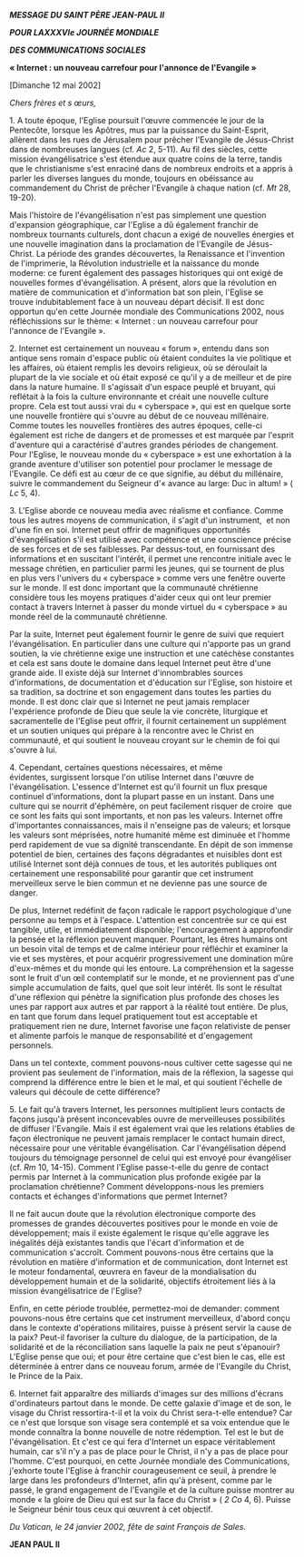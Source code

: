 ***MESSAGE DU SAINT PÈRE JEAN-PAUL II***

***POUR LA******XXXVIe JOURNÉE MONDIALE***

***DES COMMUNICATIONS SOCIALES***

**« Internet : un nouveau carrefour pour l'annonce de l'Evangile »**

\[Dimanche 12 mai 2002\]

*Chers frères et s* *œurs,*

1\. A toute époque, l'Eglise poursuit l'œuvre commencée le jour de la Pentecôte, lorsque les Apôtres, mus par la puissance du Saint-Esprit, allèrent dans les rues de Jérusalem pour prêcher l'Evangile de Jésus-Christ dans de nombreuses langues (cf. *Ac* 2, 5-11). Au fil des siècles, cette mission évangélisatrice s'est étendue aux quatre coins de la terre, tandis que le christianisme s'est enraciné dans de nombreux endroits et a appris à parler les diverses langues du monde, toujours en obéissance au commandement du Christ de prêcher l'Evangile à chaque nation (cf. *Mt* 28, 19-20).

Mais l'histoire de l'évangélisation n'est pas simplement une question d'expansion géographique, car l'Eglise a dû également franchir de nombreux tournants culturels, dont chacun a exigé de nouvelles énergies et une nouvelle imagination dans la proclamation de l'Evangile de Jésus-Christ. La période des grandes découvertes, la Renaissance et l'invention de l'imprimerie, la Révolution industrielle et la naissance du monde moderne: ce furent également des passages historiques qui ont exigé de nouvelles formes d'évangélisation. A présent, alors que la révolution en matière de communication et d'information bat son plein, l'Eglise se trouve indubitablement face à un nouveau départ décisif. Il est donc opportun qu'en cette Journée mondiale des Communications 2002, nous réfléchissions sur le thème: « Internet : un nouveau carrefour pour l'annonce de l'Evangile ».

2\. Internet est certainement un nouveau « forum », entendu dans son antique sens romain d'espace public où étaient conduites la vie politique et les affaires, où étaient remplis les devoirs religieux, où se déroulait la plupart de la vie sociale et où était exposé ce qu'il y a de meilleur et de pire dans la nature humaine. Il s'agissait d'un espace peuplé et bruyant, qui reflétait à la fois la culture environnante et créait une nouvelle culture propre. Cela est tout aussi vrai du « cyberspace », qui est en quelque sorte une nouvelle frontière qui s'ouvre au début de ce nouveau millénaire. Comme toutes les nouvelles frontières des autres époques, celle-ci également est riche de dangers et de promesses et est marquée par l'esprit d'aventure qui a caractérisé d'autres grandes périodes de changement. Pour l'Eglise, le nouveau monde du « cyberspace » est une exhortation à la grande aventure d'utiliser son potentiel pour proclamer le message de l'Evangile. Ce défi est au cœur de ce que signifie, au début du millénaire, suivre le commandement du Seigneur d'« avance au large: Duc in altum! » ( *Lc* 5, 4).

3\. L'Eglise aborde ce nouveau media avec réalisme et confiance. Comme tous les autres moyens de communication, il s'agit d'un instrument,  et non d'une fin en soi. Internet peut offrir de magnifiques opportunités d'évangélisation s'il est utilisé avec compétence et une conscience précise de ses forces et de ses faiblesses. Par dessus-tout, en fournissant des informations et en suscitant l'intérêt, il permet une rencontre initiale avec le message chrétien, en particulier parmi les jeunes, qui se tournent de plus en plus vers l'univers du « cyberspace » comme vers une fenêtre ouverte sur le monde. Il est donc important que la communauté chrétienne considère tous les moyens pratiques d'aider ceux qui ont leur premier contact à travers Internet à passer du monde virtuel du « cyberspace » au monde réel de la communauté chrétienne.

Par la suite, Internet peut également fournir le genre de suivi que requiert l'évangélisation. En particulier dans une culture qui n'apporte pas un grand soutien, la vie chrétienne exige une instruction et une catéchèse constantes et cela est sans doute le domaine dans lequel Internet peut être d'une grande aide. Il existe déjà sur Internet d'innombrables sources d'informations, de documentation et d'éducation sur l'Eglise, son histoire et sa tradition, sa doctrine et son engagement dans toutes les parties du monde. Il est donc clair que si Internet ne peut jamais remplacer l'expérience profonde de Dieu que seule la vie concrète, liturgique et sacramentelle de l'Eglise peut offrir, il fournit certainement un supplément et un soutien uniques qui prépare à la rencontre avec le Christ en communauté, et qui soutient le nouveau croyant sur le chemin de foi qui s'ouvre à lui.

4\. Cependant, certaines questions nécessaires, et même évidentes, surgissent lorsque l'on utilise Internet dans l'œuvre de l'évangélisation. L'essence d'Internet est qu'il fournit un flux presque continuel d'informations, dont la plupart passe en un instant. Dans une culture qui se nourrit d'éphémère, on peut facilement risquer de croire  que ce sont les faits qui sont importants, et non pas les valeurs. Internet offre d'importantes connaissances, mais il n'enseigne pas de valeurs; et lorsque les valeurs sont méprisées, notre humanité même est diminuée et l'homme perd rapidement de vue sa dignité transcendante. En dépit de son immense potentiel de bien, certaines des façons dégradantes et nuisibles dont est utilisé Internet sont déjà connues de tous, et les autorités publiques ont certainement une responsabilité pour garantir que cet instrument merveilleux serve le bien commun et ne devienne pas une source de danger.

De plus, Internet redéfinit de façon radicale le rapport psychologique d'une personne au temps et à l'espace. L'attention est concentrée sur ce qui est tangible, utile, et immédiatement disponible; l'encouragement à approfondir la pensée et la réflexion peuvent manquer. Pourtant, les êtres humains ont un besoin vital de temps et de calme intérieur pour réfléchir et examiner la vie et ses mystères, et pour acquérir progressivement une domination mûre d'eux-mêmes et du monde qui les entoure. La compréhension et la sagesse sont le fruit d'un œil contemplatif sur le monde, et ne proviennent pas d'une simple accumulation de faits, quel que soit leur intérêt. Ils sont le résultat d'une réflexion qui pénètre la signification plus profonde des choses les unes par rapport aux autres et par rapport à la réalité tout entière. De plus, en tant que forum dans lequel pratiquement tout est acceptable et pratiquement rien ne dure, Internet favorise une façon relativiste de penser et alimente parfois le manque de responsabilité et d'engagement personnels.

Dans un tel contexte, comment pouvons-nous cultiver cette sagesse qui ne provient pas seulement de l'information, mais de la réflexion, la sagesse qui comprend la différence entre le bien et le mal, et qui soutient l'échelle de valeurs qui découle de cette différence?

5\. Le fait qu'à travers Internet, les personnes multiplient leurs contacts de façons jusqu'à présent inconcevables ouvre de merveilleuses possibilités de diffuser l'Evangile. Mais il est également vrai que les relations établies de façon électronique ne peuvent jamais remplacer le contact humain direct, nécessaire pour une véritable évangélisation. Car l'évangélisation dépend toujours du témoignage personnel de celui qui est envoyé pour évangéliser (cf. *Rm* 10, 14-15). Comment l'Eglise passe-t-elle du genre de contact permis par Internet à la communication plus profonde exigée par la proclamation chrétienne? Comment développons-nous les premiers contacts et échanges d'informations que permet Internet?

Il ne fait aucun doute que la révolution électronique comporte des promesses de grandes découvertes positives pour le monde en voie de développement; mais il existe également le risque qu'elle aggrave les inégalités déjà existantes tandis que l'écart d'information et de communication s'accroît. Comment pouvons-nous être certains que la révolution en matière d'information et de communication, dont Internet est le moteur fondamental, œuvrera en faveur de la mondialisation du développement humain et de la solidarité, objectifs étroitement liés à la mission évangélisatrice de l'Eglise?

Enfin, en cette période troublée, permettez-moi de demander: comment pouvons-nous être certains que cet instrument merveilleux, d'abord conçu dans le contexte d'opérations militaires, puisse à présent servir la cause de la paix? Peut-il favoriser la culture du dialogue, de la participation, de la solidarité et de la réconciliation sans laquelle la paix ne peut s'épanouir? L'Eglise pense que oui; et pour être certaine que c'est bien le cas, elle est déterminée à entrer dans ce nouveau forum, armée de l'Evangile du Christ, le Prince de la Paix.

6\. Internet fait apparaître des milliards d'images sur des millions d'écrans d'ordinateurs partout dans le monde. De cette galaxie d'image et de son, le visage du Christ ressortira-t-il et la voix du Christ sera-t-elle entendue? Car ce n'est que lorsque son visage sera contemplé et sa voix entendue que le monde connaîtra la bonne nouvelle de notre rédemption. Tel est le but de l'évangélisation. Et c'est ce qui fera d'Internet un espace véritablement humain, car s'il n'y a pas de place pour le Christ, il n'y a pas de place pour l'homme. C'est pourquoi, en cette Journée mondiale des Communications, j'exhorte toute l'Eglise à franchir courageusement ce seuil, à prendre le large dans les profondeurs d'Internet, afin qu'à présent, comme par le passé, le grand engagement de l'Evangile et de la culture puisse montrer au monde « la gloire de Dieu qui est sur la face du Christ » ( *2 Co* 4, 6). Puisse le Seigneur bénir tous ceux qui œuvrent à cet objectif.

*Du Vatican, le 24 janvier 2002, fête de saint François de Sales.*

**JEAN PAUL II**